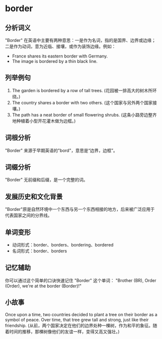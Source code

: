 # border

## 分析词义

  

"Border" 在英语中主要有两种意思：一是作为名词，指的是国界、边界或边缘；二是作为动词，意为近临、接壤，或作为装饰边缘。例如：

  

*   France shares its eastern border with Germany.
*   The image is bordered by a thin black line.

  

## 列举例句

  

1.  The garden is bordered by a row of tall trees. (花园被一排高大的树木所环绕。)
2.  The country shares a border with two others. (这个国家与另外两个国家接壤。)
3.  The path has a neat border of small flowering shrubs. (这条小路旁边整齐地种植着小型开花灌木做为边框。)

  

## 词根分析

  

"Border" 来源于早期英语的"bord"，意思是“边界，边框”。

  

## 词缀分析

  

"Border" 无前缀和后缀，是一个完整的词。

  

## 发展历史和文化背景

  

"Border"原是自然环境中一个东西与另一个东西相接的地方，后来被广泛应用于代表国家之间的分界线。

  

## 单词变形

  

*   动词形式：border、borders、bordering、bordered
*   名词形式：border、borders

  

## 记忆辅助

  

你可以通过这个简单的口诀快速记住 "Border" 这个单词： "Brother (BR), Order (Order), we're at the border (Border)!"

  

## 小故事

  

Once upon a time, two countries decided to plant a tree on their border as a symbol of peace. Over time, that tree grew tall and strong, just like their friendship. (从前，两个国家决定在他们的边界处种一棵树，作为和平的象征。随着时间的推移，那棵树像他们的友谊一样，变得又高又强壮。)
